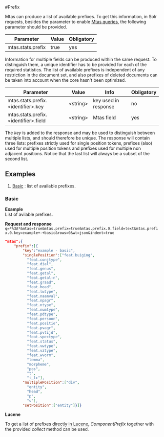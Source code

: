 #Prefix

Mtas can produce a list of available prefixes. To get this information, in Solr requests, besides the parameter to enable [Mtas queries](search_query.html), the following parameter should be provided.

| Parameter             | Value  | Obligatory  |
|-----------------------|--------|-------------|
| mtas.stats.prefix     | true   | yes         |

Information for multiple fields can be produced within the same request. To distinguish them, a unique identifier has to be provided for each of the required statistics. The list of available prefixes is independent of any restriction in the document set, and also prefixes of deleted documents can be taken into account when the core hasn't been optimized.

| Parameter                                       | Value        | Info                           | Obligatory  |
|-------------------------------------------------|--------------|--------------------------------|-------------|
| mtas.stats.prefix.\<identifier\>.key         | \<string\>   | key used in response           | no          |
| mtas.stats.prefix.\<identifier\>.field       | \<string\>   | Mtas field                      | yes         |

The *key* is added to the response and may be used to distinguish between multiple lists, and should therefore be unique. The response will contain three lists: prefixes strictly used for single position tokens, prefixes (also) used for multiple position tokens and prefixes used for multiple non adjacent positions. Notice that the last list will always be a subset of the second list.

## Examples
1. [Basic](#basic) : list of available prefixes.

<a name="basic"></a>  

### Basic

**Example**  
List of avilable prefixes.

**Request and response**  
`q=*%3A*&mtas=true&mtas.prefix=true&mtas.prefix.0.field=text&mtas.prefix.0.key=example+-+basic&rows=0&wt=json&indent=true`

``` json
"mtas":{
    "prefix":[{
        "key":"example - basic",
        "singlePosition":["feat.buiging",
          "feat.conjtype",
          "feat.dial",
          "feat.genus",
          "feat.getal",
          "feat.getal-n",
          "feat.graad",
          "feat.head",
          "feat.lwtype",
          "feat.naamval",
          "feat.npagr",
          "feat.ntype",
          "feat.numtype",
          "feat.pdtype",
          "feat.persoon",
          "feat.positie",
          "feat.pvagr",
          "feat.pvtijd",
          "feat.spectype",
          "feat.status",
          "feat.vwtype",
          "feat.vztype",
          "feat.wvorm",
          "lemma",
          "morpheme",
          "pos",
          "t",
          "t_lc"],
        "multiplePosition":["div",
          "entity",
          "head",
          "p",
          "s"],
        "setPosition":["entity"]}]}
```

**Lucene**

To get a list of prefixes [directly in Lucene](installation_lucene.html), *ComponentPrefix* together with the provided *collect* method can be used.
